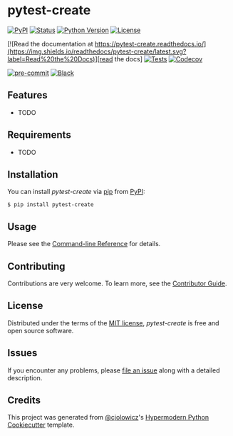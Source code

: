 # pytest-create

[![PyPI](https://img.shields.io/pypi/v/pytest-create.svg)][pypi_]
[![Status](https://img.shields.io/pypi/status/pytest-create.svg)][status]
[![Python Version](https://img.shields.io/pypi/pyversions/pytest-create)][python version]
[![License](https://img.shields.io/pypi/l/pytest-create)][license]

[![Read the documentation at https://pytest-create.readthedocs.io/](https://img.shields.io/readthedocs/pytest-create/latest.svg?label=Read%20the%20Docs)][read the docs]
[![Tests](https://github.com/56kyle/pytest-create/workflows/Tests/badge.svg)][tests]
[![Codecov](https://codecov.io/gh/56kyle/pytest-create/branch/master/graph/badge.svg)][codecov]

[![pre-commit](https://img.shields.io/badge/pre--commit-enabled-brightgreen?logo=pre-commit&logoColor=white)][pre-commit]
[![Black](https://img.shields.io/badge/code%20style-black-000000.svg)][black]

[pypi_]: https://pypi.org/project/pytest-create/
[status]: https://pypi.org/project/pytest-create/
[python version]: https://pypi.org/project/pytest-create
[read the docs]: https://pytest-create.readthedocs.io/
[tests]: https://github.com/56kyle/pytest-create/actions?workflow=Tests
[codecov]: https://app.codecov.io/gh/56kyle/pytest-create
[pre-commit]: https://github.com/pre-commit/pre-commit
[black]: https://github.com/psf/black

## Features

- TODO

## Requirements

- TODO

## Installation

You can install _pytest-create_ via [pip] from [PyPI]:

```console
$ pip install pytest-create
```

## Usage

Please see the [Command-line Reference] for details.

## Contributing

Contributions are very welcome.
To learn more, see the [Contributor Guide].

## License

Distributed under the terms of the [MIT license][license],
_pytest-create_ is free and open source software.

## Issues

If you encounter any problems,
please [file an issue] along with a detailed description.

## Credits

This project was generated from [@cjolowicz]'s [Hypermodern Python Cookiecutter] template.

[@cjolowicz]: https://github.com/cjolowicz
[pypi]: https://pypi.org/
[hypermodern python cookiecutter]: https://github.com/cjolowicz/cookiecutter-hypermodern-python
[file an issue]: https://github.com/56kyle/pytest-create/issues
[pip]: https://pip.pypa.io/

<!-- github-only -->

[license]: https://github.com/56kyle/pytest-create/blob/master/LICENSE
[contributor guide]: https://github.com/56kyle/pytest-create/blob/master/CONTRIBUTING.md
[command-line reference]: https://pytest-create.readthedocs.io/en/latest/usage.html
